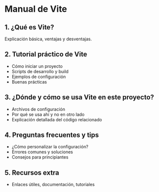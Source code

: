 # Manual de Vite

## 1. ¿Qué es Vite?
Explicación básica, ventajas y desventajas.

## 2. Tutorial práctico de Vite
- Cómo iniciar un proyecto
- Scripts de desarrollo y build
- Ejemplos de configuración
- Buenas prácticas

## 3. ¿Dónde y cómo se usa Vite en este proyecto?
- Archivos de configuración
- Por qué se usa ahí y no en otro lado
- Explicación detallada del código relacionado

## 4. Preguntas frecuentes y tips
- ¿Cómo personalizar la configuración?
- Errores comunes y soluciones
- Consejos para principiantes

## 5. Recursos extra
- Enlaces útiles, documentación, tutoriales
